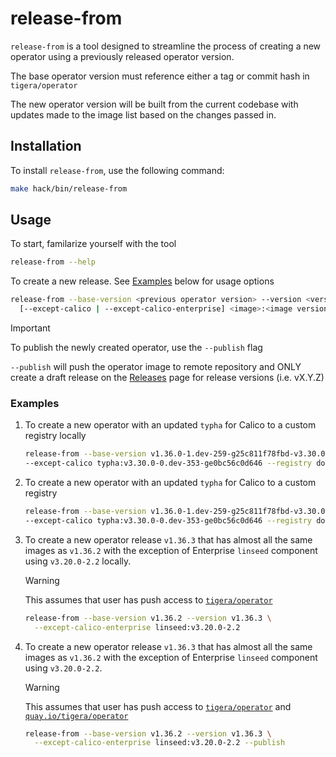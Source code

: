 # release-from

`release-from` is a tool designed to streamline the process of creating a new operator
using a previously released operator version.

The base operator version must reference either a tag or commit hash in `tigera/operator`

The new operator version will be built from the current codebase
with updates made to the image list based on the changes passed in.

## Installation

To install `release-from`, use the following command:

```bash
make hack/bin/release-from
```

## Usage

To start, familarize yourself with the tool

```sh
release-from --help
```

To create a new release. See [Examples](#examples) below for usage options

```sh
release-from --base-version <previous operator version> --version <version to release> \
  [--except-calico | --except-calico-enterprise] <image>:<image version>
```

> [!IMPORTANT]
> To publish the newly created operator, use the `--publish` flag
>
> `--publish` will push the operator image to remote repository
> and ONLY create a draft release on the [Releases](https://github.com/tigera/operator/releases) page for release versions (i.e. vX.Y.Z)

### Examples

1. To create a new operator with an updated `typha` for Calico to a custom registry locally

    ```sh
    release-from --base-version v1.36.0-1.dev-259-g25c811f78fbd-v3.30.0-0.dev-338-gca80474016a5 --version v1.36.0-mod-typha \
    --except-calico typha:v3.30.0-0.dev-353-ge0bc56c0d646 --registry docker.io --image my-namespace/tigera-operator
    ```

1. To create a new operator with an updated `typha` for Calico to a custom registry

    ```sh
    release-from --base-version v1.36.0-1.dev-259-g25c811f78fbd-v3.30.0-0.dev-338-gca80474016a5 --version v1.36.0-mod-typha \
    --except-calico typha:v3.30.0-0.dev-353-ge0bc56c0d646 --registry docker.io --image my-namespace/tigera-operator --publish
    ```

1. To create a new operator release `v1.36.3` that has almost all the same images as `v1.36.2`
    with the exception of Enterprise `linseed` component using `v3.20.0-2.2` locally.

    > [!WARNING]
    > This assumes that user has push access to [`tigera/operator`](https://github.com/tigera/operator)

    ```sh
    release-from --base-version v1.36.2 --version v1.36.3 \
      --except-calico-enterprise linseed:v3.20.0-2.2
    ```

1. To create a new operator release `v1.36.3` that has almost all the same images as `v1.36.2`
    with the exception of Enterprise `linseed` component using `v3.20.0-2.2`.

    > [!WARNING]
    > This assumes that user has push access to [`tigera/operator`](https://github.com/tigera/operator)
    > and [`quay.io/tigera/operator`](https://quay.io/repository/tigera/operator)

    ```sh
    release-from --base-version v1.36.2 --version v1.36.3 \
      --except-calico-enterprise linseed:v3.20.0-2.2 --publish
    ```
